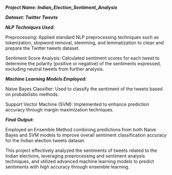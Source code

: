 _**Project Name: Indian_Election_Sentiment_Analysis**_

_**Dataset: Twitter Tweets**_

_**NLP Techniques Used:**_

Preprocessing: Applied standard NLP preprocessing techniques such as tokenization, stopword removal, stemming, and lemmatization to clean and prepare the Twitter tweets dataset.

Sentiment Score Analysis: Calculated sentiment scores for each tweet to determine the polarity (positive or negative) of the sentiments expressed, excluding neutral tweets from further analysis.

_**Machine Learning Models Employed:**_

Naive Bayes Classifier: Used to classify the sentiment of the tweets based on probabilistic methods.

Support Vector Machine (SVM): Implemented to enhance prediction accuracy through margin maximization techniques.

_**Final Output:**_

Employed an Ensemble Method combining predictions from both Naive Bayes and SVM models to improve overall sentiment classification accuracy for the Indian election tweets dataset.

This project effectively analyzed the sentiments of tweets related to the Indian elections, leveraging preprocessing and sentiment analysis techniques, and utilized advanced machine learning models to predict sentiments with high accuracy through ensemble learning.
